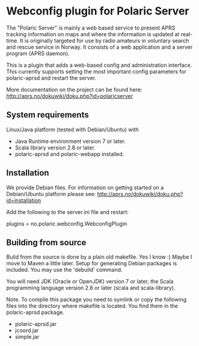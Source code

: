 # Webconfig plugin for Polaric Server

The "Polaric Server" is mainly a web based service to present APRS 
tracking information on maps and where the information is updated at real-
time. It is originally targeted for use by radio amateurs in voluntary search
and rescue service in Norway. It consists of a web application and a server 
program (APRS daemon). 
 
This is a plugin that adds a web-based config and administration interface. This currently 
supports setting the most important config parameters for polaric-aprsd and restart the server.
 
More documentation on the project can be found here: 
http://aprs.no/dokuwiki/doku.php?id=polaricserver

## System requirements

Linux/Java platform (tested with Debian/Ubuntu) with
* Java Runtime environment version 7 or later. 
* Scala library version 2.8 or later. 
* polaric-aprsd and polaric-webapp installed.

## Installation

We provide Debian files. For information on getting started on a Debian/Ubuntu 
platform please see: http://aprs.no/dokuwiki/doku.php?id=installation

Add the following to the server.ini file and restart: 

plugins = no.polaric.webconfig.WebconfigPlugin


## Building from source 

Build from the source is done by a plain old makefile. Yes I know :)
Maybe I move to Maven a little later. Setup for generating Debian
packages is included. You may use the 'debuild' command.

You will need JDK (Oracle or OpenJDK) version 7 or later, the Scala
programming language version 2.8 or later (scala and scala-library). 

Note. To compile this package you need to symlink or copy the following
files into the directory where makefile is located. You find them in the polaric-aprsd package. 
* polaric-aprsd.jar
* jcoord.jar
* simple.jar